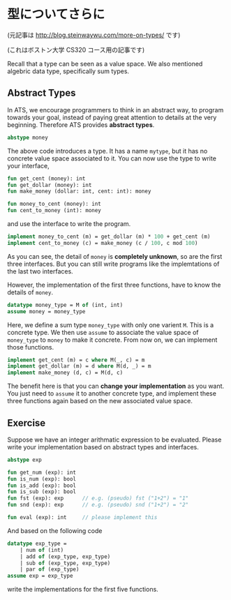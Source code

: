 # 型についてさらに

(元記事は http://blog.steinwaywu.com/more-on-types/ です)

(これはボストン大学 CS320 コース用の記事です)

Recall that a type can be seen as a value space.
We also mentioned algebric data type, specifically sum types.

## Abstract Types

In ATS, we encourage programmers to think in an abstract way, to program towards your goal, instead of paying great attention to details at the very beginning.
Therefore ATS provides **abstract types**.

```ats
abstype money
```

The above code introduces a type.
It has a name `mytype`, but it has no concrete value space associated to it.
You can now use the type to write your interface,

```ats
fun get_cent (money): int
fun get_dollar (money): int
fun make_money (dollar: int, cent: int): money

fun money_to_cent (money): int
fun cent_to_money (int): money
```

and use the interface to write the program.

```ats
implement money_to_cent (m) = get_dollar (m) * 100 + get_cent (m)
implement cent_to_money (c) = make_money (c / 100, c mod 100)
```

As you can see, the detail of `money` is **completely unknown**, so are the first three interfaces.
But you can still write programs like the implemtations of the last two interfaces.

However, the implementation of the first three functions, have to know the details of `money`.

```ats
datatype money_type = M of (int, int)
assume money = money_type
```

Here, we define a sum type `money_type` with only one varient `M`.
This is a concrete type.
We then use `assume` to associate the value space of `money_type` to `money` to make it concrete.
From now on, we can implement those functions.

```ats
implement get_cent (m) = c where M(_, c) = m
implement get_dollar (m) = d where M(d, _) = m
implement make_money (d, c) = M(d, c)
```

The benefit here is that you can **change your implementation** as you want.
You just need to `assume` it to another concrete type, and implement these three functions again based on the new associated value space.

## Exercise

Suppose we have an integer arithmatic expression to be evaluated. Please write your implementation based on abstract types and interfaces.

```ats
abstype exp

fun get_num (exp): int
fun is_num (exp): bool
fun is_add (exp): bool
fun is_sub (exp): bool
fun fst (exp): exp      // e.g. (pseudo) fst ("1+2") = "1"
fun snd (exp): exp      // e.g. (pseudo) snd ("1+2") = "2"

fun eval (exp): int     // please implement this
```

And based on the following code

```ats
datatype exp_type = 
    | num of (int)
    | add of (exp_type, exp_type)
    | sub of (exp_type, exp_type)
    | par of (exp_type)
assume exp = exp_type
```

write the implementations for the first five functions.

